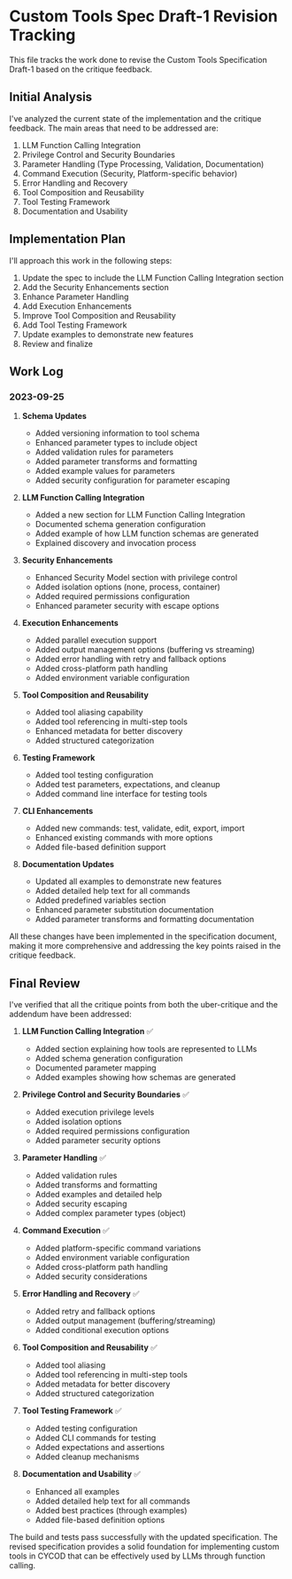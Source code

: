 # Custom Tools Spec Draft-1 Revision Tracking

This file tracks the work done to revise the Custom Tools Specification Draft-1 based on the critique feedback.

## Initial Analysis

I've analyzed the current state of the implementation and the critique feedback. The main areas that need to be addressed are:

1. LLM Function Calling Integration
2. Privilege Control and Security Boundaries
3. Parameter Handling (Type Processing, Validation, Documentation)
4. Command Execution (Security, Platform-specific behavior)
5. Error Handling and Recovery
6. Tool Composition and Reusability
7. Tool Testing Framework
8. Documentation and Usability

## Implementation Plan

I'll approach this work in the following steps:

1. Update the spec to include the LLM Function Calling Integration section
2. Add the Security Enhancements section
3. Enhance Parameter Handling 
4. Add Execution Enhancements
5. Improve Tool Composition and Reusability
6. Add Tool Testing Framework
7. Update examples to demonstrate new features
8. Review and finalize

## Work Log

### 2023-09-25

1. **Schema Updates**
   - Added versioning information to tool schema
   - Enhanced parameter types to include object
   - Added validation rules for parameters
   - Added parameter transforms and formatting
   - Added example values for parameters
   - Added security configuration for parameter escaping

2. **LLM Function Calling Integration**
   - Added a new section for LLM Function Calling Integration
   - Documented schema generation configuration
   - Added example of how LLM function schemas are generated
   - Explained discovery and invocation process

3. **Security Enhancements**
   - Enhanced Security Model section with privilege control
   - Added isolation options (none, process, container)
   - Added required permissions configuration
   - Enhanced parameter security with escape options

4. **Execution Enhancements**
   - Added parallel execution support
   - Added output management options (buffering vs streaming)
   - Added error handling with retry and fallback options
   - Added cross-platform path handling
   - Added environment variable configuration

5. **Tool Composition and Reusability**
   - Added tool aliasing capability
   - Added tool referencing in multi-step tools
   - Enhanced metadata for better discovery
   - Added structured categorization

6. **Testing Framework**
   - Added tool testing configuration
   - Added test parameters, expectations, and cleanup
   - Added command line interface for testing tools

7. **CLI Enhancements**
   - Added new commands: test, validate, edit, export, import
   - Enhanced existing commands with more options
   - Added file-based definition support

8. **Documentation Updates**
   - Updated all examples to demonstrate new features
   - Added detailed help text for all commands
   - Added predefined variables section
   - Enhanced parameter substitution documentation
   - Added parameter transforms and formatting documentation

All these changes have been implemented in the specification document, making it more comprehensive and addressing the key points raised in the critique feedback.

## Final Review

I've verified that all the critique points from both the uber-critique and the addendum have been addressed:

1. **LLM Function Calling Integration** ✅
   - Added section explaining how tools are represented to LLMs
   - Added schema generation configuration
   - Documented parameter mapping
   - Added examples showing how schemas are generated

2. **Privilege Control and Security Boundaries** ✅
   - Added execution privilege levels
   - Added isolation options
   - Added required permissions configuration
   - Added parameter security options

3. **Parameter Handling** ✅
   - Added validation rules
   - Added transforms and formatting
   - Added examples and detailed help
   - Added security escaping
   - Added complex parameter types (object)

4. **Command Execution** ✅
   - Added platform-specific command variations
   - Added environment variable configuration
   - Added cross-platform path handling
   - Added security considerations

5. **Error Handling and Recovery** ✅
   - Added retry and fallback options
   - Added output management (buffering/streaming)
   - Added conditional execution options

6. **Tool Composition and Reusability** ✅
   - Added tool aliasing
   - Added tool referencing in multi-step tools
   - Added metadata for better discovery
   - Added structured categorization

7. **Tool Testing Framework** ✅
   - Added testing configuration
   - Added CLI commands for testing
   - Added expectations and assertions
   - Added cleanup mechanisms

8. **Documentation and Usability** ✅
   - Enhanced all examples
   - Added detailed help text for all commands
   - Added best practices (through examples)
   - Added file-based definition options

The build and tests pass successfully with the updated specification. The revised specification provides a solid foundation for implementing custom tools in CYCOD that can be effectively used by LLMs through function calling.